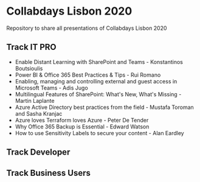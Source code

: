 # Collabdays Lisbon 2020
Repository to share all presentations of Collabdays Lisbon 2020

## Track IT PRO
* Enable Distant Learning with SharePoint and Teams - Konstantinos Boutsioulis
* Power BI & Office 365 Best Practices & Tips - Rui Romano
* Enabling, managing and controlling external and guest access in Microsoft Teams - Adis Jugo
* Multilingual Features of SharePoint: What's New, What's Missing - Martin Laplante
* Azure Active Directory best practices from the field - Mustafa Toroman and Sasha Kranjac
* Azure loves Terraform loves Azure - Peter De Tender
* Why Office 365 Backup is Essential - Edward Watson
* How to use Sensitivity Labels to secure your content - Alan Eardley

## Track Developer



## Track Business Users

